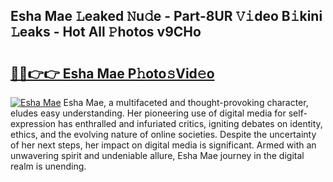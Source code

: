 ## Esha Mae 𝙻eaked 𝙽u𝚍e - Part-8UR 𝚅𝚒deo B𝚒kini 𝙻eaks - Hot All 𝙿hotos v9CHo

# <h2><a href="http://ld3atcr.urlbe.top/?page=Esha+Mae">🔗🔗👉👉 Esha Mae P𝚑oto𝚜Vid𝚎o</a></h2>

[![Esha Mae](https://i.imgur.com/eBuTRDB.gif)](http://ld3atcr.urlbe.top/?page=Esha+Mae)
Esha Mae, a multifaceted and thought-provoking character, eludes easy understanding. Her pioneering use of digital media for self-expression has enthralled and infuriated critics, igniting debates on identity, ethics, and the evolving nature of online societies. Despite the uncertainty of her next steps, her impact on digital media is significant. Armed with an unwavering spirit and undeniable allure, Esha Mae journey in the digital realm is unending.
